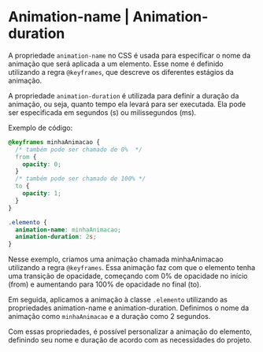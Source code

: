 # Animation-name | Animation-duration

A propriedade `animation-name` no CSS é usada para especificar o nome da animação que será aplicada a um elemento. Esse nome é definido utilizando a regra `@keyframes`, que descreve os diferentes estágios da animação.

A propriedade `animation-duration` é utilizada para definir a duração da animação, ou seja, quanto tempo ela levará para ser executada. Ela pode ser especificada em segundos (s) ou milissegundos (ms).

Exemplo de código:

```css
@keyframes minhaAnimacao {
  /* também pode ser chamado de 0%  */
  from {
    opacity: 0;
  }
  /* também pode ser chamado de 100% */
  to {
    opacity: 1;
  }
}

.elemento {
  animation-name: minhaAnimacao;
  animation-duration: 2s;
}
```

Nesse exemplo, criamos uma animação chamada minhaAnimacao utilizando a regra `@keyframes`. Essa animação faz com que o elemento tenha uma transição de opacidade, começando com 0% de opacidade no início (from) e aumentando para 100% de opacidade no final (to).

Em seguida, aplicamos a animação à classe `.elemento` utilizando as propriedades animation-name e animation-duration. Definimos o nome da animação como `minhaAnimacao` e a duração como 2 segundos.

Com essas propriedades, é possível personalizar a animação do elemento, definindo seu nome e duração de acordo com as necessidades do projeto.